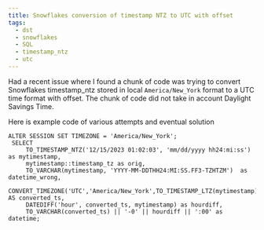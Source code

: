 ```yaml
---
title: Snowflakes conversion of timestamp NTZ to UTC with offset
tags:
  - dst
  - snowflakes
  - SQL
  - timestamp_ntz
  - utc
---
```

Had a recent issue where I found a chunk of code was trying to convert Snowflakes timestamp_ntz stored in local `America/New_York` format to a UTC time format with offset.   The chunk of code did not take in account Daylight Savings Time.

Here is example code of various attempts and eventual solution

```
ALTER SESSION SET TIMEZONE = 'America/New_York';
 SELECT
     TO_TIMESTAMP_NTZ('12/15/2023 01:02:03', 'mm/dd/yyyy hh24:mi:ss') as mytimestamp,
     mytimestamp::timestamp_tz as orig,  
     TO_VARCHAR(mytimestamp, 'YYYY-MM-DDTHH24:MI:SS.FF3-TZHTZM')  as datetime_wrong,
     CONVERT_TIMEZONE('UTC','America/New_York',TO_TIMESTAMP_LTZ(mytimestamp)) AS converted_ts, 
     DATEDIFF('hour', converted_ts, mytimestamp) as hourdiff, 
     TO_VARCHAR(converted_ts) || '-0' || hourdiff || ':00' as datetime;
```